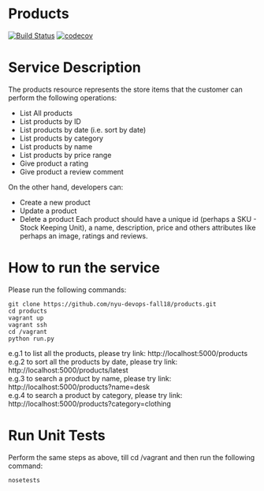 # Products
[![Build Status](https://travis-ci.org/nyu-devops-fall18/products.svg?branch=master)](https://travis-ci.org/nyu-devops-fall18/products)
[![codecov](https://codecov.io/gh/nyu-devops-fall18/products/branch/master/graph/badge.svg)](https://codecov.io/gh/nyu-devops-fall18/products)

# Service Description
The products resource represents the store items that the customer can perform the following operations: 
* List All products
* List products by ID
* List products by date (i.e. sort by date)
* List products by category
* List products by name
* List products by price range
* Give product a rating
* Give product a review comment

On the other hand, developers can:
* Create a new product
* Update a product
* Delete a product
Each product should have a unique id (perhaps a SKU - Stock Keeping Unit), a name, description, price and others attributes like perhaps an image, ratings and reviews.


# How to run the service
Please run the following commands:
```
git clone https://github.com/nyu-devops-fall18/products.git  
cd products     
vagrant up
vagrant ssh
cd /vagrant
python run.py   
```
e.g.1 to list all the products, please try link: http://localhost:5000/products <br>
e.g.2 to sort all the products by date, please try link: http://localhost:5000/products/latest <br>
e.g.3 to search a product by name, please try link: http://localhost:5000/products?name=desk <br>
e.g.4 to search a product by category, please try link: http://localhost:5000/products?category=clothing <br>

# Run Unit Tests
Perform the same steps as above, till cd /vagrant and then run the following command:
```
nosetests
```
